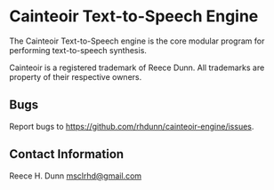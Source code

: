 Cainteoir Text-to-Speech Engine
===============================

The Cainteoir Text-to-Speech engine is the core modular program for performing
text-to-speech synthesis.

Cainteoir is a registered trademark of Reece Dunn. All trademarks are property
of their respective owners.

Bugs
----

Report bugs to https://github.com/rhdunn/cainteoir-engine/issues.

Contact Information
-------------------

Reece H. Dunn <msclrhd@gmail.com>
